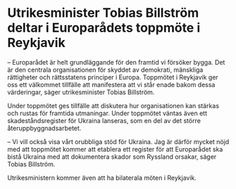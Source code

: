 # Utrikesminister Tobias Billström deltar i Europarådets toppmöte i Reykjavik

– Europarådet är helt grundläggande för den framtid vi försöker bygga. Det är den centrala organisationen för skyddet av demokrati, mänskliga rättigheter och rättsstatens principer i Europa. Toppmötet i Reykjavik ger oss ett välkommet tillfälle att manifestera att vi står enade bakom dessa värderingar, säger utrikesminister Tobias Billström.

Under toppmötet ges tillfälle att diskutera hur organisationen kan stärkas och rustas för framtida utmaningar. Under toppmötet väntas även ett skadeståndsregister för Ukraina lanseras, som en del av det större återuppbyggnadsarbetet.

– Vi vill också visa vårt orubbliga stöd för Ukraina. Jag är därför mycket nöjd med att toppmötet kommer att etablera ett register för att Europarådet ska bistå Ukraina med att dokumentera skador som Ryssland orsakar, säger Tobias Billström.

Utrikesministern kommer även att ha bilaterala möten i Reykjavik.
